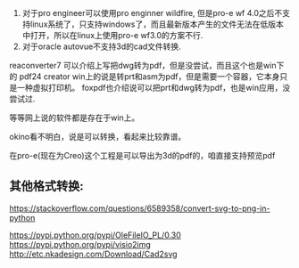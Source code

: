 1. 对于pro engineer可以使用pro enginner wildfire, 但是pro-e wf 4.0之后不支持linux系统了，只支持windows了，而且最新版本产生的文件无法在低版本中打开，所以在linux上使用pro-e wf3.0的方案不行.
2. 对于oracle autovue不支持3d的cad文件转换.


reaconverter7 可以介绍上写把dwg转为pdf，但是没尝试，而且这个也是win下的
pdf24 creator win上的说是转prt和asm为pdf，但是需要一个容器，它本身只是一种虚拟打印机。
foxpdf也介绍说可以把prt和dwg转为pdf，也是win应用，没尝试过.

等等网上说的软件都是存在于win上。

okino看不明白，说是可以转换，看起来比较靠谱。


在pro-e(现在为Creo)这个工程是可以导出为3d的pdf的，咱直接支持预览pdf



## 其他格式转换:

https://stackoverflow.com/questions/6589358/convert-svg-to-png-in-python

https://pypi.python.org/pypi/OleFileIO_PL/0.30
https://pypi.python.org/pypi/visio2img
http://etc.nkadesign.com/Download/Cad2svg